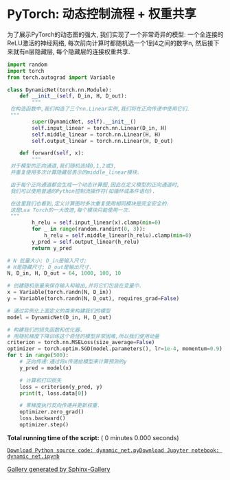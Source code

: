 # PyTorch: 动态控制流程 + 权重共享

为了展示PyTorch的动态图的强大, 我们实现了一个非常奇异的模型: 一个全连接的ReLU激活的神经网络, 每次前向计算时都随机选一个1到4之间的数字n, 然后接下来就有n层隐藏层, 每个隐藏层的连接权重共享.

```py
import random
import torch
from torch.autograd import Variable

class DynamicNet(torch.nn.Module):
    def __init__(self, D_in, H, D_out):
        """
 在构造函数中,我们构造了三个nn.Linear实例,我们将在正向传递中使用它们.
 """
        super(DynamicNet, self).__init__()
        self.input_linear = torch.nn.Linear(D_in, H)
        self.middle_linear = torch.nn.Linear(H, H)
        self.output_linear = torch.nn.Linear(H, D_out)

    def forward(self, x):
        """
 对于模型的正向通道,我们随机选择0,1,2或3,
 并重复使用多次计算隐藏层表示的middle_linear模块.

 由于每个正向通道都会生成一个动态计算图,因此在定义模型的正向通道时,
 我们可以使用普通的Python控制流操作符(如循环或条件语句).

 在这里我们也看到,定义计算图时多次重复使用相同模块是完全安全的.
 这是Lua Torch的一大改进,每个模块只能使用一次.
 """
        h_relu = self.input_linear(x).clamp(min=0)
        for _ in range(random.randint(0, 3)):
            h_relu = self.middle_linear(h_relu).clamp(min=0)
        y_pred = self.output_linear(h_relu)
        return y_pred

# N 批量大小; D_in是输入尺寸;
# H是隐藏尺寸; D_out是输出尺寸.
N, D_in, H, D_out = 64, 1000, 100, 10

# 创建随机张量来保存输入和输出,并将它们包装在变量中.
x = Variable(torch.randn(N, D_in))
y = Variable(torch.randn(N, D_out), requires_grad=False)

# 通过实例化上面定义的类来构建我们的模型
model = DynamicNet(D_in, H, D_out)

# 构建我们的损失函数和优化器.
# 用随机梯度下降训练这个奇怪的模型非常困难,所以我们使用动量
criterion = torch.nn.MSELoss(size_average=False)
optimizer = torch.optim.SGD(model.parameters(), lr=1e-4, momentum=0.9)
for t in range(500):
    # 正向传递:通过将x传递给模型来计算预测的y
    y_pred = model(x)

    # 计算和打印损失
    loss = criterion(y_pred, y)
    print(t, loss.data[0])

    # 零梯度执行反向传递并更新权重.
    optimizer.zero_grad()
    loss.backward()
    optimizer.step()

```

**Total running time of the script:** ( 0 minutes 0.000 seconds)

[`Download Python source code: dynamic_net.py`](../../_downloads/dynamic_net.py)[`Download Jupyter notebook: dynamic_net.ipynb`](../../_downloads/dynamic_net.ipynb)

[Gallery generated by Sphinx-Gallery](https://sphinx-gallery.readthedocs.io)